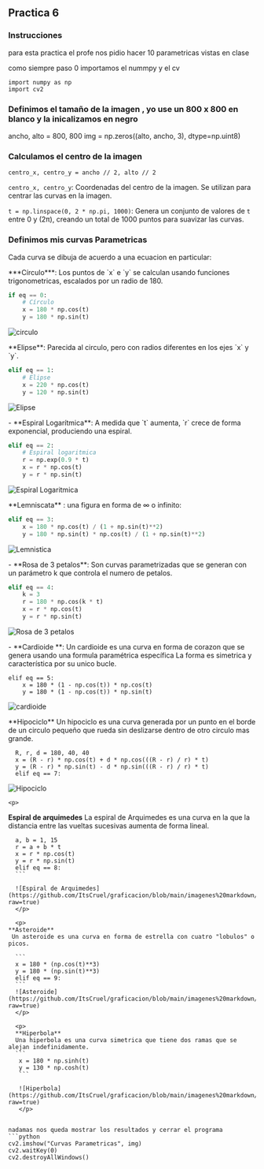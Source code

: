 ## Practica 6 

### Instrucciones 
para esta practica el profe nos pidio hacer 10 parametricas vistas en clase 

como siempre paso 0 importamos el nummpy y el cv 

```
import numpy as np
import cv2
```
### Definimos el  tamaño de la imagen , yo use un 800 x 800 en blanco y la inicalizamos en negro
ancho, alto = 800, 800
img = np.zeros((alto, ancho, 3), dtype=np.uint8)


### Calculamos el centro de la imagen
```
centro_x, centro_y = ancho // 2, alto // 2
```

 `centro_x, centro_y`: Coordenadas del centro de la imagen. Se utilizan para centrar las curvas en la imagen.

 `t = np.linspace(0, 2 * np.pi, 1000)`: Genera un conjunto de valores de `t` entre 0 y (2π), creando un total de 1000 puntos para suavizar las curvas.


### Definimos mis curvas Parametricas

Cada curva se dibuja de acuerdo a una ecuacion en particular:

<p>
***Círculo***: Los puntos de `x` e `y` se calculan usando funciones trigonometricas, escalados por un radio de 180.

```python
if eq == 0:
    # Círculo
    x = 180 * np.cos(t)
    y = 180 * np.sin(t)
```
![circulo](https://github.com/ItsCruel/graficacion/blob/main/imagenes%20markdown/circulo.png?raw=true)

</p>

<p>
**Elipse**: Parecida al circulo, pero con radios diferentes en los ejes `x` y `y`.

```python
elif eq == 1:
    # Elipse
    x = 220 * np.cos(t)
    y = 120 * np.sin(t)
```
![Elipse](https://github.com/ItsCruel/graficacion/blob/main/imagenes%20markdown/elipse.png?raw=true)
</p>

<p>
- **Espiral Logarítmica**: A medida que `t` aumenta, `r` crece de forma exponencial, produciendo una espiral.

```python
elif eq == 2:
    # Espiral logaritmica
    r = np.exp(0.9 * t)
    x = r * np.cos(t)
    y = r * np.sin(t)
```
![Espiral Logaritmica](https://github.com/ItsCruel/graficacion/blob/main/imagenes%20markdown/espiral%20logaritmica.png?raw=true)
</p>

<p>
**Lemniscata** : una figura en forma de ∞ o infinito:
  
  ```python
  elif eq == 3:
      x = 180 * np.cos(t) / (1 + np.sin(t)**2)
      y = 180 * np.sin(t) * np.cos(t) / (1 + np.sin(t)**2)
  ```
![Lemnistica](https://github.com/ItsCruel/graficacion/blob/main/imagenes%20markdown/infinito.png?raw=true)

</p>

<p>
- **Rosa de 3 petalos**:
Son curvas parametrizadas que se generan con un parámetro k que controla el numero de petalos. 

  ```python
  elif eq == 4:
      k = 3
      r = 180 * np.cos(k * t)
      x = r * np.cos(t)
      y = r * np.sin(t)
  ```

![Rosa de 3 petalos](https://github.com/ItsCruel/graficacion/blob/main/imagenes%20markdown/petalos.png?raw=true)

</p>

<p>
- **Cardioide **:
Un cardioide es  una curva en forma de corazon que se genera usando una formula paramétrica específica La forma es simetrica y característica por su unico bucle.

  ```
  elif eq == 5:
      x = 180 * (1 - np.cos(t)) * np.cos(t)
      y = 180 * (1 - np.cos(t)) * np.sin(t)
  ```
![cardioide](https://github.com/ItsCruel/graficacion/blob/main/imagenes%20markdown/cardioide.png?raw=true)


</p>


<p>
  **Hipociclo**
  Un hipociclo es una curva generada por un punto en el borde de un circulo pequeño que rueda sin deslizarse dentro de otro circulo mas grande. 

  ```
    R, r, d = 180, 40, 40
    x = (R - r) * np.cos(t) + d * np.cos(((R - r) / r) * t)
    y = (R - r) * np.sin(t) - d * np.sin(((R - r) / r) * t)
    elif eq == 7:
```
![Hipociclo](https://github.com/ItsCruel/graficacion/blob/main/imagenes%20markdown/hipociclo.png?raw=true)
    </p>

    <p>
  **Espiral de arquimedes**
  La espiral de Arquimedes es una curva en la que la distancia entre las vueltas sucesivas aumenta de forma lineal. 

  ```
    a, b = 1, 15
    r = a + b * t
    x = r * np.cos(t)
    y = r * np.sin(t)
    elif eq == 8:
    ```

    ![Espiral de Arquimedes](https://github.com/ItsCruel/graficacion/blob/main/imagenes%20markdown/espiral.png?raw=true)
    </p>

    <p>
  **Asteroide**
   Un asteroide es una curva en forma de estrella con cuatro "lobulos" o picos.

    ```
    x = 180 * (np.cos(t)**3)
    y = 180 * (np.sin(t)**3)
    elif eq == 9:
    ```
    ![Asteroide](https://github.com/ItsCruel/graficacion/blob/main/imagenes%20markdown/astroide.png?raw=true)
    </p>

    <p>
    **Hiperbola**
    Una hiperbola es una curva simetrica que tiene dos ramas que se alejan indefinidamente. 
    ```
     x = 180 * np.sinh(t)
     y = 130 * np.cosh(t)
     ```

     ![Hiperbola](https://github.com/ItsCruel/graficacion/blob/main/imagenes%20markdown/hiperbolaa.png?raw=true)
     </p>


nadamas nos queda mostrar los resultados y cerrar el programa
```python
cv2.imshow("Curvas Parametricas", img)
cv2.waitKey(0)
cv2.destroyAllWindows()
```